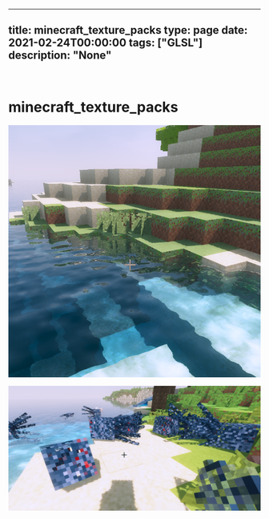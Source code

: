 
---
title: minecraft_texture_packs
type: page
date: 2021-02-24T00:00:00
tags: ["GLSL"]
description: "None"
---


<br>

# minecraft_texture_packs

![simple_block](https://github.com/JakeRoggenbuck/minecraft_texture_packs/blob/master/simple_block/pack.png)

![cursed_craft](https://github.com/JakeRoggenbuck/minecraft_texture_packs/blob/master/cursed_craft/cursed.png)
